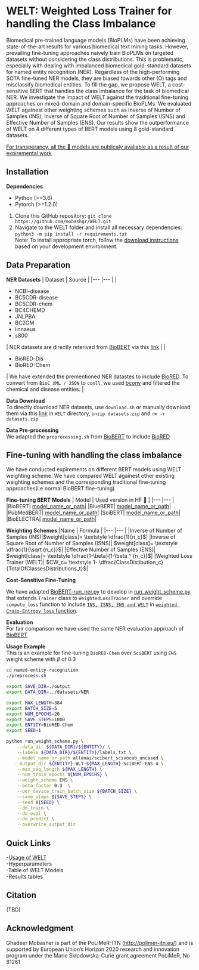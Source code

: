 # WELT: Weighted Loss Trainer for handling the Class Imbalance
Biomedical pre-trained language models (BioPLMs) have been achieving state-of-the-art results for various biomedical text mining tasks. However, prevailing fine-tuning approaches naively train BioPLMs on targeted datasets without considering the class distributions. This is problematic, especially with dealing with imbalanced biomedical gold-standard datasets for named entity recognition (NER). Regardless of the high-performing SOTA fine-tuned NER models, they are biased towards other (O) tags and misclassify biomedical entities. To fill the gap, we propose WELT, a cost-sensitive BERT that handles the class imbalance for the task of biomedical NER. We investigate the impact of WELT against the traditional fine-tuning approaches on mixed-domain and domain-specific BioPLMs. We evaluated WELT againest other weighting schemes such as Inverse of Number of Samples (INS), Inverse of Square Root of Number of Samples (ISNS) and Effective Number of Samples (ENS). Our results show the outperformance of WELT on 4 different types of BERT models using 8 gold-standard datasets.

[For transperancy, all the :hugs: models are publicaly avaliable as a result of our expiremental work](https://huggingface.co/mobashgr)

## Installation 
**Dependencies**
-	Python (>=3.6)
-	Pytorch (>=1.2.0) 
1.	Clone this GitHub repository: `git clone https://github.com/mobashgr/WELT.git`
2.	Navigate to the WELT folder and install all necessary dependencies: `python3 -m pip install -r requirements.txt` \
Note: To install appropriate torch, follow the [download instructions](https://pytorch.org/) based on your development environment.
## Data Preparation
**NER Datasets**
| Dataset 	| Source 	|
|---	|---	|
| <ul><li>NCBI-disease</li> <li>BC5CDR-disease</li>  <li>BC5CDR-chem</li>  <li>BC4CHEMD</li>  <li>JNLPBA</li>  <li>BC2GM</li> <li>linnaeus</li> <li>s800</li></ul> 	| NER datasets are directly reterived from [BioBERT](https://github.com/dmis-lab/biobert) via this [link](https://drive.google.com/file/d/1cGqvAm9IZ_86C4Mj7Zf-w9CFilYVDl8j/view) 	|
| <ul><li>BioRED-Dis</li>  <li>BioRED-Chem</li></ul> 	| We have extended the prementioned NER datastes to include [BioRED](https://ftp.ncbi.nlm.nih.gov/pub/lu/BioRED/). To convert from  `BioC XML / JSON` to `conll`, we used [bconv](https://github.com/lfurrer/bconv) and filtered the chemical and disease entities. 	|

**Data Download** \
To directly download NER datasets, use `download.sh` or manually download them via this [link](https://drive.google.com/file/d/1nHH3UYpQImQhBTei5HiTcAAFBvsfaBw0/view) in `WELT` directory, `unzip datasets.zip` and `rm -r datasets.zip`

**Data Pre-processing** \
We adapted the `preprocessing.sh` from [BioBERT](https://github.com/dmis-lab/biobert) to include [BioRED](https://ftp.ncbi.nlm.nih.gov/pub/lu/BioRED/)

## Fine-tuning with handling the class imbalance
We have conducted expirements on different BERT models using WELT weighting scheme. We have compared WELT againest other existing weighting schemes and the corresponding traditional fine-tuning approaches(i.e normal BioBERT fine-tuning)

**Fine-tuning BERT Models**
| Model 	| Used version in HF :hugs: |
|---	|---	|
|BioBERT| [model_name_or_path](https://huggingface.co/dmis-lab/biobert-v1.1)|
|BlueBERT| [model_name_or_path](https://huggingface.co/bionlp/bluebert_pubmed_uncased_L-12_H-768_A-12)|
|PubMedBERT| [model_name_or_path](https://huggingface.co/microsoft/BiomedNLP-PubMedBERT-base-uncased-abstract)|
|SciBERT| [model_name_or_path](https://huggingface.co/allenai/scibert_scivocab_uncased)|
|BioELECTRA| [model_name_or_path](https://huggingface.co/kamalkraj/bioelectra-base-discriminator-pubmed)|

**Weighting Schemes** 
|Name | Formula |
|---	|---	|
|Inverse of Number of Samples (INS)|$weight[class]= \textstyle \dfrac{1}{n_c}$|
|Inverse of Square Root of Number of Samples (ISNS)| $weight[class]= \textstyle \dfrac{1}{\sqrt {n_c}}$|
|Effective Number of Samples (ENS)| $weight[class]= \textstyle \dfrac{1-\beta}{1-\beta ^ {n_c}}$|
|Weighted Loss Trainer (WELT)| $CW_c= \textstyle 1- \dfrac{ClassDistibution_c}{TotalOfClassesDistributions_t}$|

**Cost-Sensitive Fine-Tuning**

We have adapted [BioBERT-run_ner.py](https://github.com/dmis-lab/biobert-pytorch/blob/master/named-entity-recognition/run_ner.py) to develop in [run_weight_scheme.py](https://github.com/mobashgr/WELT/blob/main/named-entity-recognition/run_weight_scheme.py#L94-103) that extends `Trainer` class to `WeightedLossTrainer` and override `compute_loss` function to include [`INS, ISNS, ENS and WELT`](https://github.com/mobashgr/WELT/blob/main/named-entity-recognition/run_weight_scheme.py#L129-168) in [`weighted Cross-Entropy loss` function](https://github.com/mobashgr/WELT/blob/main/named-entity-recognition/run_weight_scheme.py#L101).

**Evaluation** \
For fair comparison we have used the same NER evaluation approach of [BioBERT](https://github.com/dmis-lab/biobert)

**Usage Example** \
This is an example for fine-tuning `BioRED-Chem` over `SciBERT` using `ENS` weight scheme with $\beta$ of 0.3
```bash
cd named-entity-recognition
./preprocess.sh

export SAVE_DIR=./output
export DATA_DIR=../datasets/NER

export MAX_LENGTH=384
export BATCH_SIZE=5
export NUM_EPOCHS=20
export SAVE_STEPS=1000
export ENTITY=BioRED-Chem
export SEED=1

python run_weight_scheme.py \
    --data_dir ${DATA_DIR}/${ENTITY}/ \
    --labels ${DATA_DIR}/${ENTITY}/labels.txt \
    --model_name_or_path allenai/scibert_scivocab_uncased \
   --output_dir ${ENTITY}-WLT-${MAX_LENGTH}-SciBERT-ENS-4 \
    --max_seq_length ${MAX_LENGTH} \
    --num_train_epochs ${NUM_EPOCHS} \
    --weight_scheme ENS \
    --beta_factor 0.3  \
    --per_device_train_batch_size ${BATCH_SIZE} \
    --save_steps ${SAVE_STEPS} \
    --seed ${SEED} \
    --do_train \
    --do_eval \
    --do_predict \
    --overwrite_output_dir
  ```
## Quick Links  
  -[Usage of WELT](https://github.com/mobashgr/WELT/blob/main/named-entity-recognition/README.md#welt-usage-example) \
  -Hyperparameters \
  -Table of WELT Models \
  -Results tables 
 ## Citation
  (TBD)
## Acknowledgment
Ghadeer Mobasher is part of the PoLiMeR-ITN (http://polimer-itn.eu/) and is supported by European Union’s Horizon 2020 research and innovation program under the Marie Skłodowska-Curie grant agreement PoLiMeR, No 81261
